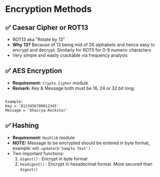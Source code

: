 # Encryption Methods

## ✅ Caesar Cipher or ROT13

* ROT13 aka "Rotate by 13"
* **Why 13?** Because of 13 being mid of 26 alphabets and hence easy to encrypt and decrypt. Similarly for ROT5 for 0-9 numeric characters
* Very simple and easily crackable via frequency analysis

## ✅ AES Encryption

* **Requirement:** `Crypto.Cipher` module
* **Remark:** Key & Message both must be 16, 24 or 32 bit long. 
```

Example: 
Key = '0123456789012345'
Message = 'Dhairya Rockstar'        

```

## ✅ Hashing

* **Requirement:** `Hashlib` module
* **NOTE:** Message to be encrypted should be entered in byte format, example: `md5.update(b'Sample Text')`
* Two important functions: 
    1. `digest()` : Encrypt in byte format
    2. `hexdigest()` : Encrypt in hexadecimal format. More secured than `digest()`

